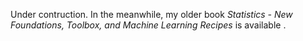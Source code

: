 Under contruction. In the meanwhile, my older book <em>Statistics - New Foundations, Toolbox, and Machine Learning Recipes</em> is available <a href="https://mltechniques.com/resources/"></a>.
